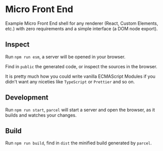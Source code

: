 # Micro Front End

Example Micro Front End shell for any renderer (React, Custom Elements, etc.) with zero requirements and a simple interface (a DOM node export).

## Inspect

Run `npm run esm`, a server will be opened in your browser.

Find in `public` the generated code, or inspect the sources in the browser.

It is pretty much how you could write vanilla ECMAScript Modules if you didn't want any niceties like `TypeScript` or `Prettier` and so on.

## Development

Run `npm run start`, `parcel` will start a server and open the browser, as it builds and watches your changes.

## Build

Run `npm run build`, find in `dist` the minified build generated by `parcel`.
